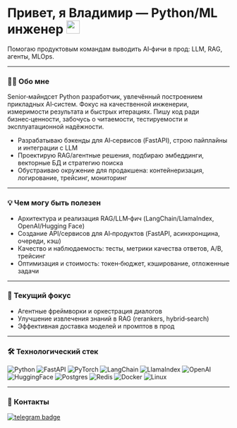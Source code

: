 <div>
  <img src="https://komarev.com/ghpvc/?username=rebiwer&style=flat-square&color=blue" alt=""/>
  <h1>
    Привет, я Владимир — Python/ML инженер
    <img src="https://media.giphy.com/media/hvRJCLFzcasrR4ia7z/giphy.gif" width="30px"/>
  </h1>
  <p>
    Помогаю продуктовым командам выводить AI‑фичи в прод: LLM, RAG, агенты, MLOps.
  </p>
  
</div>

---

### :man_technologist: Обо мне
Senior‑майндсет Python разработчик, увлечённый построением прикладных AI‑систем. Фокус на
качественной инженерии, измеримости результата и быстрых итерациях. Пишу код ради бизнес‑ценности,
забочусь о читаемости, тестируемости и эксплуатационной надёжности.

- Разрабатываю бэкенды для AI‑сервисов (FastAPI), строю пайплайны и интеграции с LLM
- Проектирую RAG/агентные решения, подбираю эмбеддинги, векторные БД и стратегию поиска
- Обустраиваю окружение для продакшена: контейнеризация, логирование, трейсинг, мониторинг

---

### :bulb: Чем могу быть полезен
- Архитектура и реализация RAG/LLM‑фич (LangChain/LlamaIndex, OpenAI/Hugging Face)
- Создание API/сервисов для AI‑продуктов (FastAPI, асинхронщина, очереди, кэш)
- Качество и наблюдаемость: тесты, метрики качества ответов, A/B, трейсинг
- Оптимизация и стоимость: токен‑бюджет, кэширование, отложенные задачи

---

### :compass: Текущий фокус
- Агентные фреймворки и оркестрация диалогов
- Улучшение извлечения знаний в RAG (rerankers, hybrid‑search)
- Эффективная доставка моделей и промптов в прод

---

### :hammer_and_wrench: Технологический стек
![Python](https://img.shields.io/badge/python-3670A0?style=for-the-badge&logo=python&logoColor=ffdd54)
![FastAPI](https://img.shields.io/badge/FastAPI-109989?style=for-the-badge&logo=fastapi&logoColor=white)
![PyTorch](https://img.shields.io/badge/PyTorch-%23EE4C2C.svg?style=for-the-badge&logo=pytorch&logoColor=white)
![LangChain](https://img.shields.io/badge/LangChain-0B0B0B?style=for-the-badge)
![LlamaIndex](https://img.shields.io/badge/LlamaIndex-0B0B0B?style=for-the-badge)
![OpenAI](https://img.shields.io/badge/OpenAI-412991?style=for-the-badge&logo=openai&logoColor=white)
![HuggingFace](https://img.shields.io/badge/HuggingFace-FFD21E?style=for-the-badge&logo=huggingface&logoColor=black)
![Postgres](https://img.shields.io/badge/postgres-%23316192.svg?style=for-the-badge&logo=postgresql&logoColor=white)
![Redis](https://img.shields.io/badge/redis-%23DD0031.svg?style=for-the-badge&logo=redis&logoColor=white)
![Docker](https://img.shields.io/badge/Docker-316192?style=for-the-badge&logo=docker&logoColor=white)
![Linux](https://img.shields.io/badge/Linux-FCC624?style=for-the-badge&logo=linux&logoColor=black)

---

### :handshake: Контакты
<a href="https://t.me/ReBiwer">
  <img src="https://img.shields.io/badge/telegram-blue?logo=telegram&logoColor=white" alt="telegram badge"/>
</a>
